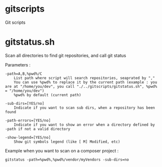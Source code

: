gitscripts
==========

Git scripts

gitstatus.sh
============

Scan all directories to find git repositories, and call git status

Parameters :

    -path=A,B,%pwd%/C
        List path where script will search repositories, seaprated by ","
        You can use %pwd% to replace it by the current path (example : you are at "/home/you/dev", you call "./../gitscripts/gitstatus.sh", %pwd% = "/home/you/dev")
        %pwd% by default (current path)

    -sub-dirs=[YES/no]
        Indicate if you want to scan sub dirs, when a repository has been found

    -path-errors=[YES/no]
        Indicate if you want to show an error when a directory defined by -path if not a valid directory
        
    -show-legend=[YES/no]
        Show git symbols legend (like [ M] Modified, etc)

Example when you want to scan on a composer project :

    gitstatus -path=%pwd%,%pwd%/vendor/myVendors -sub-dirs=no

    

